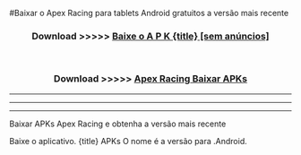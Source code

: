 #Baixar o Apex Racing   para tablets Android gratuitos a versão mais recente


<div align="center">
<h3>Download >>>>> <a href="https://pt-web.web.app/?pt= {title}">Baixe o A P K {title} [sem anúncios]</a></h3><br>

<h3>Download >>>>> <a href="https://pt-web.web.app/?pt= {title}">Apex Racing  Baixar APKs</a></h3>
</div>

----------------------------------------------------------

----------------------------------------------------------

----------------------------------------------------------

Baixar APKs Apex Racing  e obtenha a versão mais recente

Baixe o aplicativo. {title} APKs O nome é a versão para .Android.



